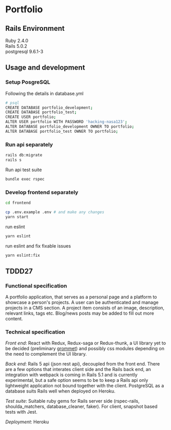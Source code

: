 # Portfolio

## Rails Environment
Ruby 2.4.0   
Rails 5.0.2  
postgresql 9.6.1-3  

## Usage and development
### Setup PosgreSQL
Following the details in database.yml  
```bash
# psql
CREATE DATABASE portfolio_development;  
CREATE DATABASE portfolio_test;   
CREATE USER portfolio;  
ALTER USER portfolio WITH PASSWORD 'hacking-nasa123';  
ALTER DATABASE portfolio_development OWNER TO portfolio;  
ALTER DATABASE portfolio_test OWNER TO portfolio;   
```

### Run api separately
```bash
rails db:migrate
rails s
```

Run api test suite
```bash
bundle exec rspec
```

### Develop frontend separately
```bash
cd frontend  
```
```bash
cp .env.example .env # and make any changes  
yarn start
```

run eslint
```bash
yarn eslint
```

run eslint and fix fixable issues
```bash
yarn eslint:fix
```

## TDDD27
### Functional specification
A portfolio application, that serves as a personal page and a platform to showcase a person's projects. A user can be authenticated and manage projects in a CMS section. A project item consists of an image, description, relevant links, tags etc. Blog/news posts may be added to fill out more content.

### Technical specification
*Front end*: React with Redux, Redux-saga or Redux-thunk, a UI library yet to be decided (preliminary [grommet](https://grommet.github.io/)) and possibly css modules depending on the need to complement the UI library.

*Back end*: Rails 5 api (json rest api), decoupled from the front end. There are a few options that interates client side and the Rails back end, an integration with webpack is coming in Rails 5.1 and is currently experimental, but a safe option seems to be to keep a Rails api only lightweight application not bound together with the client. PostgreSQL as a database suits Rails well when deployed on Heroku.

*Test suite*: Suitable ruby gems for Rails server side (rspec-rails, shoulda_matchers, database_cleaner, faker). For client, snapshot based tests with Jest.

*Deployment*: Heroku

